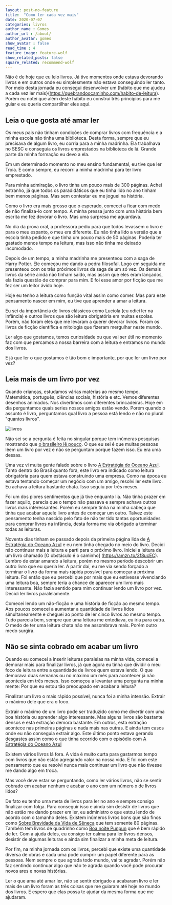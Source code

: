 ```yaml
---
layout: post-no-feature
title:  "Como ler cada vez mais"
date: 2020-07-07
categories: livros
author_name : Gomes
author_url : /about/
author_avatar: gomes
show_avatar : false
read_time : 4
feature_image: feature-wolf
show_related_posts: false
square_related: recommend-wolf
---
```


Não é de hoje que eu leio livros. Já tive momentos onde estava devorando livros e em outros onde eu simplesmente não estava conseguindo ler tanto. Por meio desta jornada eu consegui desenvolver um [hábito que me ajudou a cada vez ler mais}(https://quebrandoocaminho.com/habito-de-leitura). Porém eu notei que além deste hábito eu construi três princípios para me guiar e eu queria compartilhar eles aqui.

## Leia o que gosta até amar ler

Os meus pais não tinham condições de comprar livros com frequência e a minha escola não tinha uma biblioteca. Desta forma, sempre que eu precisava de algum livro, eu corria para a minha madrinha. Ela trabalhava no SESC e conseguia os livros emprestados na biblioteca de lá. Grande parte da minha formação eu devo a ela.

Em um determinado momento no meu ensino fundamental, eu tive que ler Troia. E como sempre, eu recorri a minha madrinha para ter livro emprestado. 

Para minha admiração, o livro tinha um pouco mais de 300 páginas. Achei estranho, já que todos os paradidáticos que eu tinha lido no ano tinham bem menos páginas. Mas sem contestar eu me joguei na história. 

Como o livro era mais grosso que o esperado, comecei a ficar com medo de não finaliza-lo com tempo. A minha pressa junto com uma história bem escrita me fez devorar o livro. Mas uma surpresa me aguardava.

No dia da prova oral, a professora pediu para que todos levassem o livro e para o meu espanto, o meu era diferente. Eu não tinha lido a versão que a escola tinha pedido e que tinha um pouco mais de 50 páginas. Poderia ter gastado menos tempo na leitura, mas isso não tinha me deixado incomodado.

Depois de um tempo, a minha madrinha me presenteou com a saga de Harry Potter. Ele começou me dando a pedra filosofal. Logo em seguida me presenteou com os três próximos livros da saga de um só vez. Os demais livros da série ainda não tinham saído, mas assim que eles eram lançados, ela fazia questão de comprar para mim. E foi esse amor por ficção que me fez ser um leitor ávido hoje.

Hoje eu tenho a leitura como função vital assim como comer. Mas para este pensamento nascer em mim, eu tive que aprender a amar a leitura. 

Eu sei da importância de livros clássicos como Lucíola (eu odiei ler na infância) e outros livros que são leitura obrigatória em muitas escolas. Porém, não foram eles que me levaram a querer devorar livros. Foram os livros de ficção científica e mitologia que fizeram mergulhar neste mundo. 

Ler algo que gostamos, temos curiosidade ou que vai ser útil no momento faz com que percamos a nossa barreira com a leitura e entramos no mundo dos livros. 

E já que ler o que gostamos é tão bom e importante, por que ler um livro por vez?

## Leia mais de um livro por vez

Quando crianças, estudamos várias matérias ao mesmo tempo. Matemática, português, ciências sociais, história e etc. Vemos diferentes desenhos animados. Nos divertimos com diferentes brincadeiras. Hoje em dia perguntamos quais series nossos amigos estão vendo. Porém quando o assunto é livro, perguntamos qual livro a pessoa está lendo e não no plural "quantos livros”.

![livros]({{site.url}}/{{site.baseurl}}img/post-assets/ler-mais/ler-mais.jpg)

Não sei se a pergunta é feita no singular porque tem inúmeras pesquisas mostrando que [o  brasileiro lê pouco](https://g1.globo.com/politica/blog/matheus-leitao/post/2019/01/06/retratos-da-leitura-no-brasil.ghtml). O que eu sei é que muitas pessoas lêem um livro por vez e não se perguntam porque fazem isso. Eu era uma dessas.

Uma vez vi muita gente falado sobre o livro [A Estratégia do Oceano Azul](https://amzn.to/31PdJ4l). Tanto dentro do Brasil quanto fora, este livro era indicado como leitura obrigatória para quem estava construindo uma empresa. Como na época eu estava tentando começar um negócio com um amigo, resolvi ler este livro. Eu achava a leitura bastante chata. Isso seguiu por três meses. 

Foi um dos piores sentimentos que já tive enquanto lia. Não tinha prazer em fazer aquilo, parecia que o tempo não passava e sempre achava outros livros mais interessantes. Porém eu sempre tinha na minha cabeça que tinha que acabar aquele livro antes de começar um outro. Talvez este pensamento tenha nascido pelo fato de não ter tido tantas oportunidades para comprar livros na infância, desta forma me via obrigado a terminar todas as leituras. 

Noventa dias tinham se passado depois da primeira página lida de [A Estratégia do Oceano Azul](https://amzn.to/31PdJ4l) e eu nem tinha chegado no meio do livro. Decidi não continuar mais a leitura e parti para o próximo livro. Iniciei a leitura de um livro chamado [O obstáculo é o caminho] (https://amzn.to/3f8ucEC). Lembro de estar amando a leitura, porém no mesmo período descobrir um outro livro que eu queria ler. A partir daí, eu me via sendo forçado a terminar o livro da forma mais rápida possível para começar a próxima leitura. Foi então que eu percebi que por mais que eu estivesse vivenciando uma leitura boa, sempre teria a chance de aparecer um livro mais interessante. Não fazia sentido para mim continuar lendo um livro por vez. Decidi ler livros paralelamente.

Comecei lendo um não-ficção e uma história de ficção ao mesmo tempo. Aos poucos comecei a aumentar a quantidade de livros lidos simultaneamente e cheguei ao ponto de ler cinco livros ao mesmo tempo. Tudo parecia bem, sempre que uma leitura me entediava, eu iria para outra. O medo de ter uma leitura  chata não me assombrava mais. Porém outro medo surgira.

## Não se sinta cobrado em acabar um livro

Quando eu comecei a inserir leituras paralelas na minha vida, comecei a demorar mais para finalizar livros, já que agora eu tinha que dividir o meu foco de leitura entre a quantidade de livros quem estava lendo. O que demorava duas semanas ou no máximo um mês para acontecer já não acontecia em três meses. Isso começou a levantar uma pergunta na minha mente: Por que eu estou tão preocupado em acabar a leitura?

Finalizar um livro o mais rápido possível, nunca foi a minha intensão. Extrair o máximo dele que era o foco. 

Extrair o máximo de um livro pode ser traduzido como me divertir com uma boa história ou aprender algo interessante. Mas alguns livros são bastante densos e esta extração demora bastante. Em outros, esta extração acontece nas primeiras páginas e nada mais nas outras. E ainda tem casos onde eu não conseguia extrair algo. Este último ponto estava gerando desgastes assim como o que tinha ocorrido com o episódio com [A Estratégia do Oceano Azul](https://amzn.to/31PdJ4l)

Existem vários livros lá fora. A vida é muito curta para gastarmos tempo com livros que não estão agregando valor na nossa vida. E foi com este pensamento que eu resolvi nunca mais continuar um livro que não tivesse me dando algo em troca.

Mas você deve estar se perguntando, como ler vários livros, não se sentir cobrado em acabar nenhum e acabar o ano com um número x de livros lidos? 

De fato eu tenho uma meta de livros para ler no ano e sempre consigo finalizar com folga. Para conseguir isso e ainda sim desistir de livros que não estão me dando prazer em ler, eu administro o que estou lendo de acordo com o tamanho deles. Existem inúmeros livros bons que são finos como [Sobre Brevidade da Vida de Sêneca](https://amzn.to/2Z5wChs) que tem somente 80 páginas. Também tem livros de quadrinho como [Boa noite Punpun](https://amzn.to/2ZNkAsi) que é bem rápido de ler. Com a ajuda deles, eu consigo ter calma para ler livros densos, desistir de algumas leituras e ainda sim finalizar a minha meta de leitura. 

Por fim, na minha jornada com os livros, percebi que existe uma quantidade diversa de obras e cada uma pode cumprir um papel diferente para as pessoas. Nem sempre o que agrada todo mundo, vai te agradar. Porém não faz sentindo continuar algo que não te agrada quando você pode procurar novos ares e novas histórias.

Ler o que ama até amar ler,  não se sentir obrigado a acabaram livro e ler mais de um livro foram as três coisas que me guiaram até hoje no mundo dos livros. E espero que elas possa te ajudar da mesma forma que me ajudaram. 
